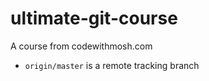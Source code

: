 # ultimate-git-course
A course from codewithmosh.com

- `origin/master` is a remote tracking branch

